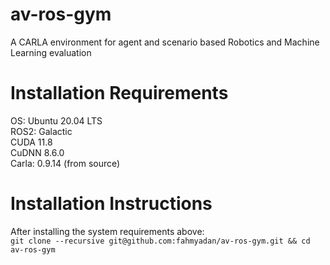 # av-ros-gym
A CARLA environment for agent and scenario based Robotics and Machine Learning evaluation 

# Installation Requirements
OS: Ubuntu 20.04 LTS \
ROS2: Galactic \
CUDA 11.8 \
CuDNN 8.6.0 \
Carla: 0.9.14 (from source)

# Installation Instructions 
After installing the system requirements above: \
`git clone --recursive git@github.com:fahmyadan/av-ros-gym.git && cd av-ros-gym` 


